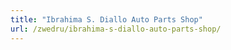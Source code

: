 ```yaml
---
title: "Ibrahima S. Diallo Auto Parts Shop"
url: /zwedru/ibrahima-s-diallo-auto-parts-shop/
---
```


